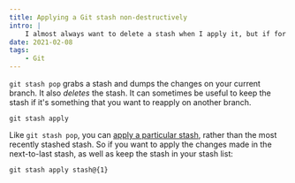 ```yaml
---
title: Applying a Git stash non-destructively
intro: |
    I almost always want to delete a stash when I apply it, but if for some reason you need to keep the stash around, Git lets you do that.
date: 2021-02-08
tags:
    - Git
---
```


`git stash pop` grabs a stash and dumps the changes on your current branch. It also *deletes* the stash. It can sometimes be useful to keep the stash if it's something that you want to reapply on another branch.

```git
git stash apply
```

Like `git stash pop`, you can [apply a particular stash](choosing-a-stash-from-the-list), rather than the most recently stashed stash. So if you want to apply the changes made in the next-to-last stash, as well as keep the stash in your stash list:

```git
git stash apply stash@{1}
```
